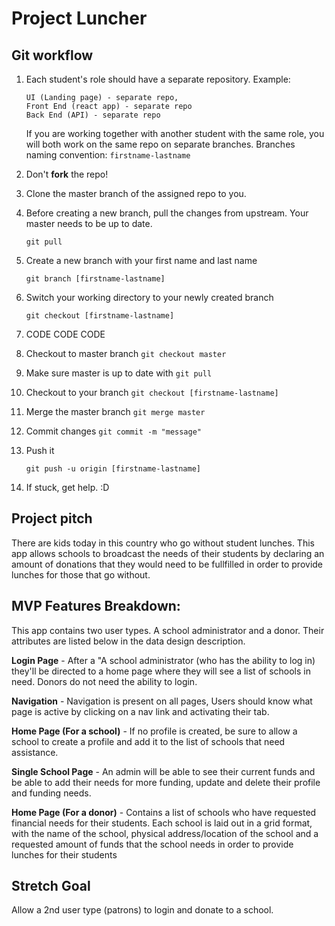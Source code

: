 # Project Luncher

## Git workflow
1. Each student's role should have a separate repository. 
    Example:
    ```
    UI (Landing page) - separate repo,
    Front End (react app) - separate repo
    Back End (API) - separate repo
    ```
    If you are working together with another student with the same role, you will both work on the same repo on separate branches. Branches naming convention: `firstname-lastname`

2. Don't **fork** the repo!
3. Clone the master branch of the assigned repo to you.
4. Before creating a new branch, pull the changes from upstream. Your master needs to be up to date.
    ```
    git pull
    ```
5. Create a new branch with your first name and last name
    ```
    git branch [firstname-lastname]
    ```
6. Switch your working directory to your newly created branch
    ```
    git checkout [firstname-lastname]
    ```
7. CODE CODE CODE
8. Checkout to master branch `git checkout master`
9. Make sure master is up to date with `git pull`
10. Checkout to your branch `git checkout [firstname-lastname]`
11. Merge the master branch `git merge master`
12. Commit changes `git commit -m "message"`
13. Push it
    ```
    git push -u origin [firstname-lastname]
    ```
14. If stuck, get help. :D

## Project pitch
There are kids today in this country who go without student lunches. This app allows schools to broadcast the needs of their students by declaring an amount of donations that they would need to be fullfilled in order to provide lunches for those that go without. 

## MVP Features Breakdown:

This app contains two user types. A school administrator and a donor. Their attributes are listed below in the data design description.

**Login Page** - After a "A school administrator (who has the ability to log in) they'll be directed to a home page where they will see a list of schools in need. Donors do not need the ability to login. 

**Navigation** - Navigation is present on all pages, Users should know what page is active by clicking on a nav link and activating their tab.


**Home Page  (For a school)** - If no profile is created, be sure to allow a school to create a profile and add it to the list of schools that need assistance. 


**Single School Page** - An admin will be able to see their current funds and be able to add their needs for more funding, update and delete their profile and funding needs.


**Home Page (For a donor)** - Contains a list of schools who have requested financial needs for their students. Each school is laid out in a grid format, with the name of the school, physical address/location of the school and a requested amount of funds that the school needs in order to provide lunches for their students

## Stretch Goal 
Allow a 2nd user type (patrons) to login and donate to a school. 
